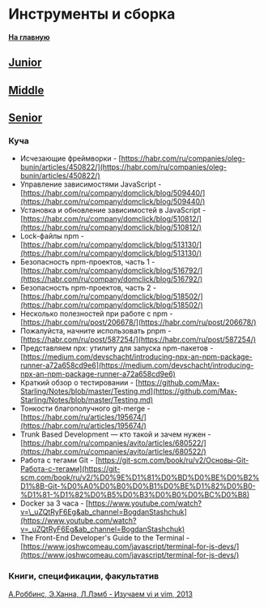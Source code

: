# Инструменты и сборка

#### [На главную](README.md)

## [Junior](TOOLS/Junior.md)

## [Middle](TOOLS/Middle.md)

## [Senior](TOOLS/Senior.md)

### Куча

- Исчезающие фреймворки - [https://habr.com/ru/companies/oleg-bunin/articles/450822/](https://habr.com/ru/companies/oleg-bunin/articles/450822/)
- Управление зависимостями JavaScript - [https://habr.com/ru/company/domclick/blog/509440/](https://habr.com/ru/company/domclick/blog/509440/)
- Установка и обновление зависимостей в JavaScript - [https://habr.com/ru/company/domclick/blog/510812/](https://habr.com/ru/company/domclick/blog/510812/)
- Lock-файлы npm - [https://habr.com/ru/company/domclick/blog/513130/](https://habr.com/ru/company/domclick/blog/513130/)
- Безопасность npm-проектов, часть 1 - [https://habr.com/ru/company/domclick/blog/516792/](https://habr.com/ru/company/domclick/blog/516792/)
- Безопасность npm-проектов, часть 2 - [https://habr.com/ru/company/domclick/blog/518502/](https://habr.com/ru/company/domclick/blog/518502/)
- Несколько полезностей при работе с npm - [https://habr.com/ru/post/206678/](https://habr.com/ru/post/206678/)
- Пожалуйста, начните использовать pnpm - [https://habr.com/ru/post/587254/](https://habr.com/ru/post/587254/)
- Представляем npx: утилиту для запуска npm-пакетов - [https://medium.com/devschacht/introducing-npx-an-npm-package-runner-a72a658cd9e6](https://medium.com/devschacht/introducing-npx-an-npm-package-runner-a72a658cd9e6)
- Краткий обзор о тестировании - [https://github.com/Max-Starling/Notes/blob/master/Testing.md](https://github.com/Max-Starling/Notes/blob/master/Testing.md)
- Тонкости благополучного git-merge - [https://habr.com/ru/articles/195674/](https://habr.com/ru/articles/195674/)
- Trunk Based Development — кто такой и зачем нужен - [https://habr.com/ru/companies/avito/articles/680522/](https://habr.com/ru/companies/avito/articles/680522/)
- Работа с тегами Git - [https://git-scm.com/book/ru/v2/Основы-Git-Работа-с-тегами](https://git-scm.com/book/ru/v2/%D0%9E%D1%81%D0%BD%D0%BE%D0%B2%D1%8B-Git-%D0%A0%D0%B0%D0%B1%D0%BE%D1%82%D0%B0-%D1%81-%D1%82%D0%B5%D0%B3%D0%B0%D0%BC%D0%B8)
- Docker за 3 часа - [https://www.youtube.com/watch?v=\_uZQtRyF6Eg&ab_channel=BogdanStashchuk](https://www.youtube.com/watch?v=_uZQtRyF6Eg&ab_channel=BogdanStashchuk)
- The Front-End Developer's Guide to the Terminal - [https://www.joshwcomeau.com/javascript/terminal-for-js-devs/](https://www.joshwcomeau.com/javascript/terminal-for-js-devs/)

### Книги, спецификации, факультатив

[А.Роббинс, Э.Ханна, Л.Лэмб - Изучаем vi и vim, 2013](https://k0d.cc/storage/books/%D0%A0%D0%B0%D0%B7%D0%BD%D0%BE%D0%B5/izuchaem_redaktory_vi_i_vim_7-e_izd.pdf)

